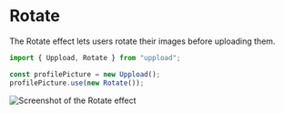 # Rotate

The Rotate effect lets users rotate their images before uploading them.

```ts
import { Uppload, Rotate } from "uppload";

const profilePicture = new Uppload();
profilePicture.use(new Rotate());
```

![Screenshot of the Rotate effect](/assets/screenshots/rotate.png)
